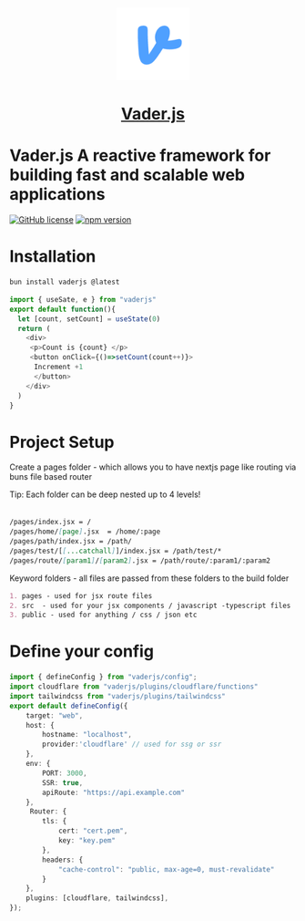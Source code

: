 <p align="center">
  <a href="https://vader-js.pages.dev">
    <picture>
      <source media="(prefers-color-scheme: dark)" srcset="/icon.jpeg">
      <img src="./logo.png" height="128">
    </picture>
    <h1 align="center">Vader.js</h1>
  </a>
</p>

# Vader.js A reactive framework for building fast and scalable web applications

[![GitHub license](https://img.shields.io/badge/license-MIT-blue.svg)](https://github.com/Postr-Inc/Vader.js/blob/main/LICENSE) [![npm version](https://img.shields.io/npm/v/vaderjs.svg?style=flat)](https://www.npmjs.com/package/vaderjs)


# Installation

```js
bun install vaderjs @latest
```

```ts
import { useSate, e } from "vaderjs"
export default function(){
  let [count, setCount] = useState(0)
  return (
    <div>
     <p>Count is {count} </p>
     <button onClick={()=>setCount(count++)}>
      Increment +1
      </button>
    </div>
  )
}
```

# Project Setup 
Create a pages folder - which allows you to have nextjs page like routing via buns file based router

Tip: Each folder can be deep nested up to 4 levels!

```md

/pages/index.jsx = /
/pages/home/[page].jsx  = /home/:page
/pages/path/index.jsx = /path/
/pages/test/[[...catchall]]/index.jsx = /path/test/*
/pages/route/[param1]/[param2].jsx = /path/route/:param1/:param2

```
Keyword folders - all files are passed from these folders to the build folder

```md
1. pages - used for jsx route files
2. src  - used for your jsx components / javascript -typescript files
3. public - used for anything / css / json etc
```


# Define your config

```ts
import { defineConfig } from "vaderjs/config"; 
import cloudflare from "vaderjs/plugins/cloudflare/functions"
import tailwindcss from "vaderjs/plugins/tailwindcss"
export default defineConfig({
    target: "web",
    host: {
        hostname: "localhost",
        provider:'cloudflare' // used for ssg or ssr
    }, 
    env: {
        PORT: 3000,
        SSR: true,
        apiRoute: "https://api.example.com"
    }, 
     Router: {
        tls: {
            cert: "cert.pem",
            key: "key.pem"
        },
        headers: {
            "cache-control": "public, max-age=0, must-revalidate"
        }
    },
    plugins: [cloudflare, tailwindcss],
});

```